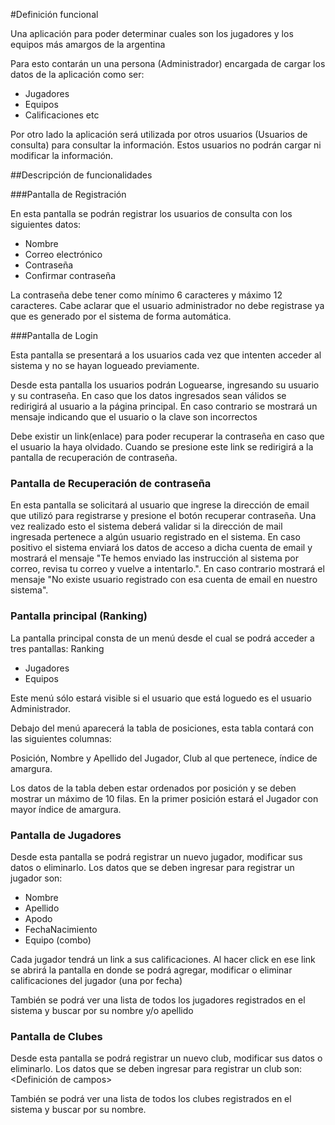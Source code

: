 #Definición funcional
 
 
Una aplicación para poder determinar cuales son los jugadores y los equipos más amargos de la argentina
 
Para esto contarán un una persona (Administrador) encargada de cargar los datos de la aplicación como ser:
* Jugadores
* Equipos
* Calificaciones
etc
 
Por otro lado la aplicación será utilizada por otros usuarios (Usuarios de consulta) para consultar la información. Estos usuarios no podrán cargar ni modificar la información.
 
 
##Descripción de funcionalidades
 
###Pantalla de Registración
 
En esta pantalla se podrán registrar los usuarios de consulta con los siguientes datos:
* Nombre
* Correo electrónico
* Contraseña
* Confirmar contraseña
 
La contraseña debe tener como mínimo 6 caracteres y máximo 12 caracteres.
Cabe aclarar que el usuario administrador no debe registrase ya que es generado por el sistema de forma automática.
 
###Pantalla de Login
 
Esta pantalla se presentará a los usuarios cada vez que intenten acceder al sistema y no se hayan logueado previamente.
 
Desde esta pantalla los usuarios podrán Loguearse, ingresando su usuario y su contraseña.
En caso que los datos ingresados sean válidos se redirigirá al usuario a la página principal.
En caso contrario se mostrará un mensaje indicando que el usuario o la clave son incorrectos
 
Debe existir un link(enlace) para poder recuperar la contraseña en caso que el usuario la haya olvidado. Cuando se presione este link se redirigirá a la pantalla de recuperación de contraseña.
 
 
### Pantalla de Recuperación de contraseña
 
En esta pantalla se solicitará al usuario que ingrese la dirección de email que utilizó para registrarse y presione el botón recuperar contraseña. Una vez realizado esto el sistema deberá validar si la dirección de mail ingresada pertenece a algún usuario registrado en el sistema.
En caso positivo el sistema enviará los datos de acceso a dicha cuenta de email y mostrará el mensaje "Te hemos enviado las instrucción al sistema por correo, revisa tu correo y vuelve a intentarlo.".
En caso contrario mostrará el mensaje "No existe usuario registrado con esa cuenta de email en nuestro sistema".
 
 
### Pantalla principal (Ranking)
 
La pantalla principal consta de un menú desde el cual se podrá acceder a tres pantallas:
Ranking
* Jugadores 
* Equipos
 
Este menú sólo estará visible si el usuario que está loguedo es el usuario Administrador.
 
Debajo del menú aparecerá la tabla de posiciones, esta tabla contará con las siguientes columnas:
 
Posición, Nombre y Apellido del Jugador, Club al que pertenece, índice de amargura.
 
Los datos de la tabla deben estar ordenados por posición y se deben mostrar un máximo de 10 filas.
En la primer posición estará el Jugador con mayor índice de amargura.
 
### Pantalla de Jugadores
 
Desde esta pantalla se podrá registrar un nuevo jugador, modificar sus datos o eliminarlo.
Los datos que se deben ingresar para registrar un jugador son:
* Nombre
* Apellido
* Apodo
* FechaNacimiento
* Equipo (combo)
 
Cada jugador tendrá un link a sus calificaciones. Al hacer click en ese link se abrirá la pantalla en donde se podrá agregar, modificar o eliminar calificaciones del jugador (una por fecha)
 
También se podrá ver una lista de todos los jugadores registrados en el sistema y buscar por su nombre y/o apellido
 
 
 
### Pantalla de Clubes
 
Desde esta pantalla se podrá registrar un nuevo club, modificar sus datos o eliminarlo.
Los datos que se deben ingresar para registrar un club son:
<Definición de campos>
 
También se podrá ver una lista de todos los clubes registrados en el sistema y buscar por su nombre.
 
 
 
 

